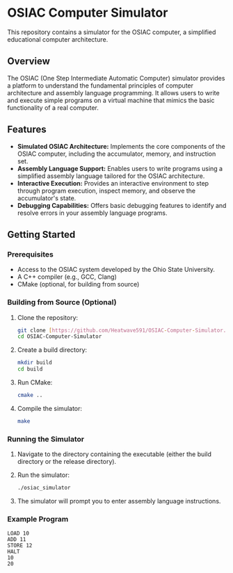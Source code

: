 # OSIAC Computer Simulator

This repository contains a simulator for the OSIAC computer, a simplified educational computer architecture.

## Overview

The OSIAC (One Step Intermediate Automatic Computer) simulator provides a platform to understand the fundamental principles of computer architecture and assembly language programming. It allows users to write and execute simple programs on a virtual machine that mimics the basic functionality of a real computer.

## Features

-   **Simulated OSIAC Architecture:** Implements the core components of the OSIAC computer, including the accumulator, memory, and instruction set.
-   **Assembly Language Support:** Enables users to write programs using a simplified assembly language tailored for the OSIAC architecture.
-   **Interactive Execution:** Provides an interactive environment to step through program execution, inspect memory, and observe the accumulator's state.
-   **Debugging Capabilities:** Offers basic debugging features to identify and resolve errors in your assembly language programs.

## Getting Started

### Prerequisites

-   Access to the OSIAC system developed by the Ohio State University.
-   A C++ compiler (e.g., GCC, Clang)
-   CMake (optional, for building from source)

### Building from Source (Optional)

1.  Clone the repository:

    ```bash
    git clone [https://github.com/Heatwave591/OSIAC-Computer-Simulator.git](https://www.google.com/search?q=https://github.com/Heatwave591/OSIAC-Computer-Simulator.git)
    cd OSIAC-Computer-Simulator
    ```

2.  Create a build directory:

    ```bash
    mkdir build
    cd build
    ```

3.  Run CMake:

    ```bash
    cmake ..
    ```

4.  Compile the simulator:

    ```bash
    make
    ```

### Running the Simulator

1.  Navigate to the directory containing the executable (either the build directory or the release directory).
2.  Run the simulator:

    ```bash
    ./osiac_simulator
    ```

3.  The simulator will prompt you to enter assembly language instructions.

### Example Program

```assembly
LOAD 10
ADD 11
STORE 12
HALT
10
20
